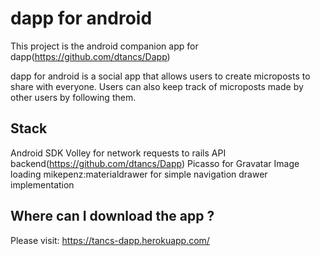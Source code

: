 # dapp for android

This project is the android companion app for dapp(https://github.com/dtancs/Dapp)

dapp for android is a social app that allows users to create microposts to share with everyone.
Users can also keep track of microposts made by other users by following them.

## Stack

Android SDK
Volley for network requests to rails API backend(https://github.com/dtancs/Dapp)
Picasso for Gravatar Image loading
mikepenz:materialdrawer for simple navigation drawer implementation

## Where can I download the app ?

Please visit: https://tancs-dapp.herokuapp.com/ 

